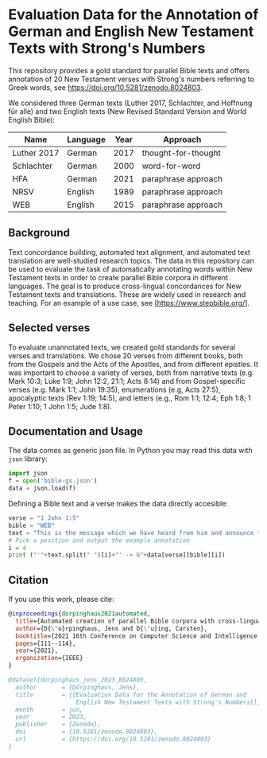 # Evaluation Data for the Annotation of German and English New Testament Texts with Strong's Numbers

This repository provides a gold standard for parallel Bible texts and offers annotation of 20 New Testament verses with Strong's numbers referring to Greek words, see https://doi.org/10.5281/zenodo.8024803.

We considered three German texts (Luther 2017, Schlachter, and Hoffnung für alle) and two English texts (New Revised Standard Version and World English Bible):       

| Name        | Language | Year | Approach            |
|-------------|----------|------|---------------------|
| Luther 2017 | German   | 2017 | thought-for-thought |
| Schlachter  | German   | 2000 | word-for-word       |
| HFA         | German   | 2021 | paraphrase approach |
| NRSV        | English  | 1989 | paraphrase approach |
| WEB         | English  | 2015 | paraphrase approach |

## Background
Text concordance building, automated text alignment, and automated text translation are well-studied research topics. The data in this repository can be used to evaluate the task of automatically annotating words within New Testament texts in order to create parallel Bible corpora in different languages. The goal is to produce cross-lingual concordances for New Testament texts and translations. These are widely used in research and teaching. For an example of a use case, see [https://www.stepbible.org/].  

## Selected verses

To evaluate unannotated texts, we created gold standards for several verses and translations. We chose 20 verses from different books, both from the Gospels and the Acts of the Apostles, and from different epistles. It was important to choose a variety of verses, both from narrative texts (e.g. Mark 10:3; Luke 1:9; John 12:2, 21:1; Acts 8:14) and from Gospel-specific verses (e.g. Mark 1:1; John 19:35), enumerations (e.g, Acts 27:5), apocalyptic texts (Rev 1:19; 14:5), and letters (e.g., Rom 1:1; 12:4; Eph 1:8; 1 Peter 1:10; 1 John 1:5; Jude 1:8). 

## Documentation and Usage

The data comes as generic json file. In Python you may read this data with ```json``` library:
```Python
import json
f = open('bible-gs.json')
data = json.load(f)
```

Defining a Bible text and a verse makes the data directly accesible: 

```Python
verse = "1 John 1:5"
bible = "WEB"
text = "This is the message which we have heard from him and announce to you, that God is light, and in him is no darkness at all."
# Pick a position and output the example annotation
i = 4
print ("'"+text.split(" ")[i]+"' -> G"+data[verse][bible][i])
```

## Citation

If you use this work, please cite:


```bibtex
@inproceedings{dorpinghaus2021automated,
  title={Automated creation of parallel Bible corpora with cross-lingual semantic concordance},
  author={D{\"o}rpinghaus, Jens and D{\"u}ing, Carsten},
  booktitle={2021 16th Conference on Computer Science and Intelligence Systems (FedCSIS)},
  pages={111--114},
  year={2021},
  organization={IEEE}
}
```
```bibtex
@dataset{dorpinghaus_jens_2023_8024803,
  author       = {Dörpinghaus, Jens},
  title        = {{Evaluation Data for the Annotation of German and 
                   English New Testament Texts with Strong's Numbers}},
  month        = jun,
  year         = 2023,
  publisher    = {Zenodo},
  doi          = {10.5281/zenodo.8024803},
  url          = {https://doi.org/10.5281/zenodo.8024803}
}
```

